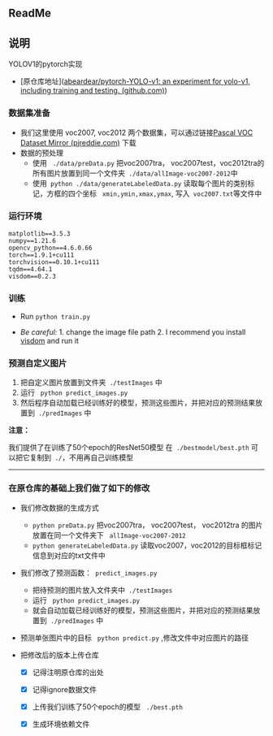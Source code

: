 ## ReadMe

## 说明

YOLOV1的pytorch实现



- [原仓库地址]([abeardear/pytorch-YOLO-v1: an experiment for yolo-v1, including training and testing. (github.com)](https://github.com/abeardear/pytorch-YOLO-v1))



### 数据集准备

- 我们这里使用 voc2007, voc2012 两个数据集，可以通过链接[Pascal VOC Dataset Mirror (pjreddie.com)](https://pjreddie.com/projects/pascal-voc-dataset-mirror/) 下载
- 数据的预处理
  - 使用 ` ./data/preData.py` 把voc2007tra， voc2007test，voc2012tra的所有图片放置到同一个文件夹` ./data/allImage-voc2007-2012`中
  - 使用` python ./data/generateLabeledData.py` 读取每个图片的类别标记，方框的四个坐标 ` xmin,ymin,xmax,ymax`, 写入` voc2007.txt`等文件中




### 运行环境

```
matplotlib==3.5.3
numpy==1.21.6
opencv_python==4.6.0.66
torch==1.9.1+cu111
torchvision==0.10.1+cu111
tqdm==4.64.1
visdom==0.2.3
```

### 训练

- Run `python train.py`

- *Be careful:* 1. change the image file path 2. I recommend you install [visdom](https://github.com/facebookresearch/visdom) and run it

### 预测自定义图片

1. 把自定义图片放置到文件夹` ./testImages` 中
2. 运行 ` python predict_images.py`
3. 然后程序自动加载已经训练好的模型，预测这些图片，并把对应的预测结果放置到` ./predImages` 中

**注意：**

我们提供了在训练了50个epoch的ResNet50模型 在` ./bestmodel/best.pth` 可以把它复制到` ./`，不用再自己训练模型



---

### 在原仓库的基础上我们做了如下的修改

- 我们修改数据的生成方式

  - `python preData.py`  把voc2007tra， voc2007test， voc2012tra 的图片放置在同一个文件夹下 ` allImage-voc2007-2012`
  - `python generateLabeledData.py` 读取voc2007，voc2012的目标框标记信息到对应的txt文件中

- 我们修改了预测函数：` predict_images.py`

  - 把待预测的图片放入文件夹中` ./testImages` 
  - 运行 ` python predict_images.py`
  - 就会自动加载已经训练好的模型，预测这些图片，并把对应的预测结果放置到` ./predImages` 中

- 预测单张图片中的目标 ` python predict.py` ,修改文件中对应图片的路径

- 把修改后的版本上传仓库

  - [x] 记得注明原仓库的出处
  
  - [x] 记得ignore数据文件
  
  - [x] 上传我们训练了50个epoch的模型 ` ./best.pth`
  - [x] 生成环境依赖文件
  
  